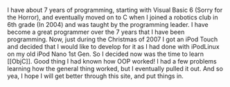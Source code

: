 


I have about 7 years of programming, starting with Visual Basic 6 (Sorry for the Horror), and eventually moved on to C when I joined a robotics club in 6th grade (In 2004) and was taught by the programming leader. I have become a great programmer over the 7 years that I have been programming. Now, just during the Christmas of 2007 I got an iPod Touch and decided that I would like to develop for it as I had done with iPodLinux on my old iPod Nano 1st Gen. So I decided now was the time to learn [[ObjC]]. Good thing I had known how OOP worked! I had a few problems learning how the general thing worked, but I eventually pulled it out. And so yea, I hope I will get better through this site, and put things in.